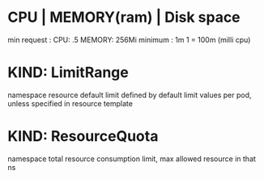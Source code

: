 # CPU | MEMORY(ram) | Disk space
min request : 
CPU: .5  MEMORY: 256Mi 
minimum : 1m
1 = 100m (milli cpu)

# KIND: LimitRange
namespace resource default limit defined by
default limit values per pod, unless specified in resource template

# KIND: ResourceQuota
namespace total resource consumption limit, max allowed resource in that ns
